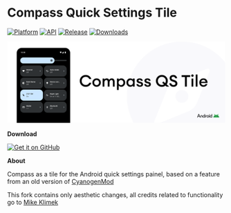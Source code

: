 # Compass Quick Settings Tile

[![Platform](https://img.shields.io/badge/android-platform?style=for-the-badge&label=platform&labelColor=21262d&color=6e7681)](https://www.android.com) [![API](https://img.shields.io/badge/26%2B-level?style=for-the-badge&logo=android&logoColor=3cd382&label=API&labelColor=21262d&color=ff663b)](https://developer.android.com/studio/releases/platforms) [![Release](https://img.shields.io/github/v/release/WSTxda/Compass-QS-Tile?display_name=tag&style=for-the-badge&logo=github&labelColor=21262d&color=1f6feb)](https://github.com/WSTxda/Compass-QS-Tile/releases/latest) [![Downloads](https://img.shields.io/github/downloads/WSTxda/Compass-QS-Tile/total?style=for-the-badge&labelColor=21262d&color=238636)](https://github.com/WSTxda/Compass-QS-Tile/releases)
 
![alt text](https://raw.githubusercontent.com/WSTxda/Compass-QS-Tile/main/images/Banner.svg)

**Download**

[<img src="https://raw.githubusercontent.com/WSTxda/QP-Gallery-Releases/master/Images/GitHub.svg"
	  alt='Get it on GitHub'
	  height="80">](https://github.com/WSTxda/Compass-QS-Tile/releases/latest)

**About**

Compass as a tile for the Android quick settings painel, based on a feature from an old version of [CyanogenMod](https://review.lineageos.org/c/LineageOS/android_frameworks_base/+/179168)

This fork contains only aesthetic changes, all credits related to functionality go to [Mike Klimek](https://github.com/Tetr4)
